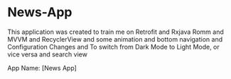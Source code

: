 # News-App


This application was created to train me on Retrofit and Rxjava Romm and MVVM and RecyclerView and some animation and bottom navigation 
and Configuration Changes and To switch from Dark Mode to Light Mode, or vice versa and search view 

App Name: [News App]


